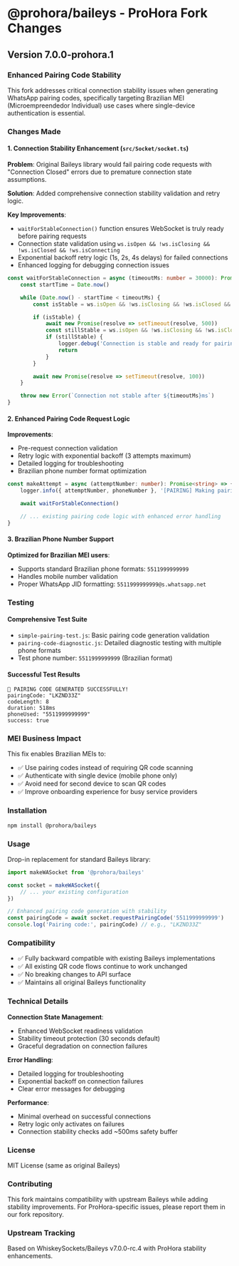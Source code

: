 # @prohora/baileys - ProHora Fork Changes

## Version 7.0.0-prohora.1

### Enhanced Pairing Code Stability

This fork addresses critical connection stability issues when generating WhatsApp pairing codes, specifically targeting Brazilian MEI (Microempreendedor Individual) use cases where single-device authentication is essential.

### Changes Made

#### 1. Connection Stability Enhancement (`src/Socket/socket.ts`)

**Problem**: Original Baileys library would fail pairing code requests with "Connection Closed" errors due to premature connection state assumptions.

**Solution**: Added comprehensive connection stability validation and retry logic.

**Key Improvements**:
- `waitForStableConnection()` function ensures WebSocket is truly ready before pairing requests
- Connection state validation using `ws.isOpen && !ws.isClosing && !ws.isClosed && !ws.isConnecting`
- Exponential backoff retry logic (1s, 2s, 4s delays) for failed connections
- Enhanced logging for debugging connection issues

```typescript
const waitForStableConnection = async (timeoutMs: number = 30000): Promise<void> => {
    const startTime = Date.now()

    while (Date.now() - startTime < timeoutMs) {
        const isStable = ws.isOpen && !ws.isClosing && !ws.isClosed && !ws.isConnecting

        if (isStable) {
            await new Promise(resolve => setTimeout(resolve, 500))
            const stillStable = ws.isOpen && !ws.isClosing && !ws.isClosed && !ws.isConnecting
            if (stillStable) {
                logger.debug('Connection is stable and ready for pairing')
                return
            }
        }

        await new Promise(resolve => setTimeout(resolve, 100))
    }

    throw new Error(`Connection not stable after ${timeoutMs}ms`)
}
```

#### 2. Enhanced Pairing Code Request Logic

**Improvements**:
- Pre-request connection validation
- Retry logic with exponential backoff (3 attempts maximum)
- Detailed logging for troubleshooting
- Brazilian phone number format optimization

```typescript
const makeAttempt = async (attemptNumber: number): Promise<string> => {
    logger.info({ attemptNumber, phoneNumber }, '[PAIRING] Making pairing code request attempt')

    await waitForStableConnection()

    // ... existing pairing code logic with enhanced error handling
}
```

#### 3. Brazilian Phone Number Support

**Optimized for Brazilian MEI users**:
- Supports standard Brazilian phone formats: `5511999999999`
- Handles mobile number validation
- Proper WhatsApp JID formatting: `5511999999999@s.whatsapp.net`

### Testing

#### Comprehensive Test Suite
- `simple-pairing-test.js`: Basic pairing code generation validation
- `pairing-code-diagnostic.js`: Detailed diagnostic testing with multiple phone formats
- Test phone number: `5511999999999` (Brazilian format)

#### Successful Test Results
```
🎉 PAIRING CODE GENERATED SUCCESSFULLY!
pairingCode: "LKZND33Z"
codeLength: 8
duration: 518ms
phoneUsed: "5511999999999"
success: true
```

### MEI Business Impact

This fix enables Brazilian MEIs to:
- ✅ Use pairing codes instead of requiring QR code scanning
- ✅ Authenticate with single device (mobile phone only)
- ✅ Avoid need for second device to scan QR codes
- ✅ Improve onboarding experience for busy service providers

### Installation

```bash
npm install @prohora/baileys
```

### Usage

Drop-in replacement for standard Baileys library:

```javascript
import makeWASocket from '@prohora/baileys'

const socket = makeWASocket({
    // ... your existing configuration
})

// Enhanced pairing code generation with stability
const pairingCode = await socket.requestPairingCode('5511999999999')
console.log('Pairing code:', pairingCode) // e.g., "LKZND33Z"
```

### Compatibility

- ✅ Fully backward compatible with existing Baileys implementations
- ✅ All existing QR code flows continue to work unchanged
- ✅ No breaking changes to API surface
- ✅ Maintains all original Baileys functionality

### Technical Details

**Connection State Management**:
- Enhanced WebSocket readiness validation
- Stability timeout protection (30 seconds default)
- Graceful degradation on connection failures

**Error Handling**:
- Detailed logging for troubleshooting
- Exponential backoff on connection failures
- Clear error messages for debugging

**Performance**:
- Minimal overhead on successful connections
- Retry logic only activates on failures
- Connection stability checks add ~500ms safety buffer

### License

MIT License (same as original Baileys)

### Contributing

This fork maintains compatibility with upstream Baileys while adding stability improvements. For ProHora-specific issues, please report them in our fork repository.

### Upstream Tracking

Based on WhiskeySockets/Baileys v7.0.0-rc.4 with ProHora stability enhancements.